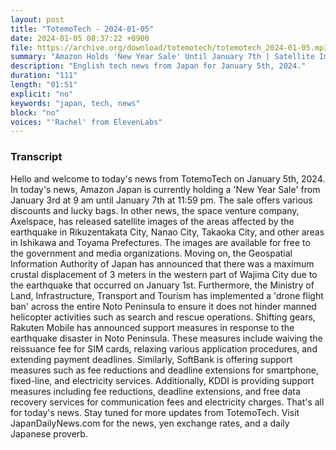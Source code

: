```yaml
---
layout: post
title: "TotemoTech - 2024-01-05"
date: 2024-01-05 08:37:22 +0900
file: https://archive.org/download/totemotech/totemotech_2024-01-05.mp3
summary: "Amazon Holds 'New Year Sale' Until January 7th | Satellite Images of Disaster-hit Areas in Ishikawa and Toyama Prefectures Released, & more…"
description: "English tech news from Japan for January 5th, 2024."
duration: "111"
length: "01:51"
explicit: "no"
keywords: "japan, tech, news"
block: "no"
voices: "'Rachel' from ElevenLabs"
---
```


### Transcript

Hello and welcome to today's news from TotemoTech on January 5th, 2024. In today's news, Amazon Japan is currently holding a 'New Year Sale' from January 3rd at 9 am until January 7th at 11:59 pm. The sale offers various discounts and lucky bags. In other news, the space venture company, Axelspace, has released satellite images of the areas affected by the earthquake in Rikuzentakata City, Nanao City, Takaoka City, and other areas in Ishikawa and Toyama Prefectures. The images are available for free to the government and media organizations. Moving on, the Geospatial Information Authority of Japan has announced that there was a maximum crustal displacement of 3 meters in the western part of Wajima City due to the earthquake that occurred on January 1st. Furthermore, the Ministry of Land, Infrastructure, Transport and Tourism has implemented a 'drone flight ban' across the entire Noto Peninsula to ensure it does not hinder manned helicopter activities such as search and rescue operations. Shifting gears, Rakuten Mobile has announced support measures in response to the earthquake disaster in Noto Peninsula. These measures include waiving the reissuance fee for SIM cards, relaxing various application procedures, and extending payment deadlines. Similarly, SoftBank is offering support measures such as fee reductions and deadline extensions for smartphone, fixed-line, and electricity services. Additionally, KDDI is providing support measures including fee reductions, deadline extensions, and free data recovery services for communication fees and electricity charges. That's all for today's news. Stay tuned for more updates from TotemoTech.   Visit JapanDailyNews.com for the news, yen exchange rates, and a daily Japanese proverb.
